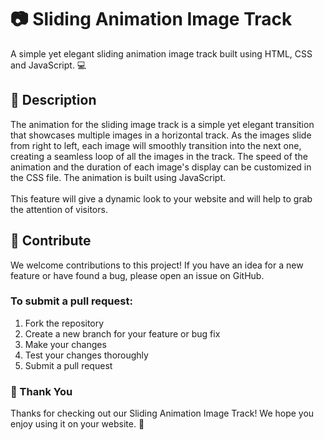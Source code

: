 # 📷 Sliding Animation Image Track
A simple yet elegant sliding animation image track built using HTML, CSS and JavaScript. 💻

## 🎨 Description
The animation for the sliding image track is a simple yet elegant transition that showcases multiple images in a horizontal track. As the images slide from right to left, each image will smoothly transition into the next one, creating a seamless loop of all the images in the track. The speed of the animation and the duration of each image's display can be customized in the CSS file. The animation is built using JavaScript. 
<br/><br/>
This feature will give a dynamic look to your website and will help to grab the attention of visitors.

## 🤝 Contribute
We welcome contributions to this project! If you have an idea for a new feature or have found a bug, please open an issue on GitHub.

### To submit a pull request:

1. Fork the repository
2. Create a new branch for your feature or bug fix
3. Make your changes
4. Test your changes thoroughly
5. Submit a pull request

### 🎉 Thank You
Thanks for checking out our Sliding Animation Image Track! We hope you enjoy using it on your website. 🚀
